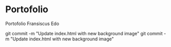 # Portofolio
Portofolio Fransiscus Edo 

git commit -m "Update index.html with new background image"
git commit -m "Update index.html with new background image"
